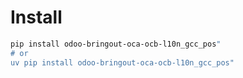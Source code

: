 # Install

```bash
pip install odoo-bringout-oca-ocb-l10n_gcc_pos"
# or
uv pip install odoo-bringout-oca-ocb-l10n_gcc_pos"
```
